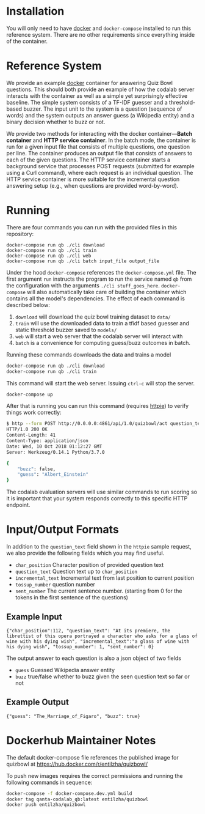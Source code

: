 # Installation

You will only need to have [docker](https://docker.com) and `docker-compose`
installed to run this reference system. There are no other requirements since
everything inside of the container.

# Reference System

We provide an example [docker](http://docker.com) container for answering Quiz
Bowl questions. This should both provide an example of how the codalab server
interacts with the container as well as a simple yet surprisingly effective
baseline. The simple system consists of a TF-IDF guesser and a threshold-based
buzzer.  The input unit to the system is a question (sequence of words) and the
system outputs an answer guess (a Wikipedia entity) and a binary decision
whether to buzz or not.

We provide two methods for interacting with the docker container—**Batch
container** and **HTTP service container**.  In the batch mode, the container
is run for a given input file that consists of multiple questions, one question
per line.  The container produces an output file that consists of answers to
each of the given questions. The HTTP service container starts a background
service that processes POST requests (submitted for example using a Curl
command), where each request is an individual question. The HTTP service
container is more suitable for the incremental question answering setup (e.g.,
when questions are provided word-by-word).

# Running

There are four commands you can run with the provided files in this repository:

```
docker-compose run qb ./cli download
docker-compose run qb ./cli train
docker-compose run qb ./cli web
docker-compose run qb ./cli batch input_file output_file
```

Under the hood `docker-compose` references the `docker-compose.yml` file. The
first argument `run` instructs the program to run the service named `qb` from
the configuration with the arguments `./cli stuff_goes_here`. `docker-compose`
will also automatically take care of building the container which contains all
the model's dependencies. The effect of each command is described below:

1. `download` will download the quiz bowl training dataset to `data/`
2. `train` will use the downloaded data to train a tfidf based guesser and
   static threshold buzzer saved to `models/`
3. `web` will start a web server that the codalab server will interact with
4. `batch` is a convenience for computing guess/buzz outcomes in batch.

Running these commands downloads the data and trains a model

```bash
docker-compose run qb ./cli download
docker-compose run qb ./cli train
```

This command will start the web server. Issuing `ctrl-c` will stop the server.

```bash
docker-compose up
```

After that is running you can run this command (requires
[httpie](https://httpie.org/)) to verify things work correctly:

```bash
$ http --form POST http://0.0.0.0:4861/api/1.0/quizbowl/act question_text='Name the the inventor of general relativity and the photoelectric effect'
HTTP/1.0 200 OK
Content-Length: 41
Content-Type: application/json
Date: Wed, 10 Oct 2018 01:12:27 GMT
Server: Werkzeug/0.14.1 Python/3.7.0

{
    "buzz": false,
    "guess": "Albert_Einstein"
}
```

The codalab evaluation servers will use similar commands to run scoring so it
is important that your system responds correctly to this specific HTTP
endpoint.

# Input/Output Formats
In addition to the `question_text` field shown in the `httpie` sample request,
we also provide the following fields which you may find useful.

 * `char_position` Character position of provided question text
 * `question_text` Question text up to `char_position`
 * `incremental_text` Incremental text from last position to current position
 * `tossup_number` question number
 * `sent_number` The current sentence number. (starting from 0 for the tokens
   in the first sentence of the questions)


## Example Input

   	{"char_position":112, "question_text": "At its premiere, the librettist of this opera portrayed a character who asks for a glass of wine with his dying wish", "incremental_text":"a glass of wine with his dying wish", "tossup_number": 1, "sent_number": 0}

The output answer to each question is also a json object of two fields
 * `guess` Guessed Wikipedia answer entity
 * `buzz` true/false whether to buzz given the seen question text so far or not

## Example Output

  	{"guess": "The_Marriage_of_Figaro", "buzz": true}

# Dockerhub Maintainer Notes

The default docker-compose file references the published image for quizbowl at
https://hub.docker.com/r/entilzha/quizbowl/

To push new images requires the correct permissions and running the following
commands in sequence:

```bash
docker-compose -f docker-compose.dev.yml build
docker tag qanta-codalab_qb:latest entilzha/quizbowl
docker push entilzha/quizbowl
```

